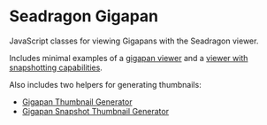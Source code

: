 Seadragon Gigapan
=================

JavaScript classes for viewing Gigapans with the Seadragon viewer.

Includes minimal examples of a [gigapan viewer](http://cmu-create-lab.github.io/seadragon-gigapan/viewer.html) and a [viewer with snapshotting capabilities](http://cmu-create-lab.github.io/seadragon-gigapan/snapshot.html).

Also includes two helpers for generating thumbnails:

  * [Gigapan Thumbnail Generator](http://cmu-create-lab.github.io/seadragon-gigapan/thumbnail_generator.html)
  * [Gigapan Snapshot Thumbnail Generator](http://cmu-create-lab.github.io/seadragon-gigapan/snapshot_thumbnail_generator.html)
